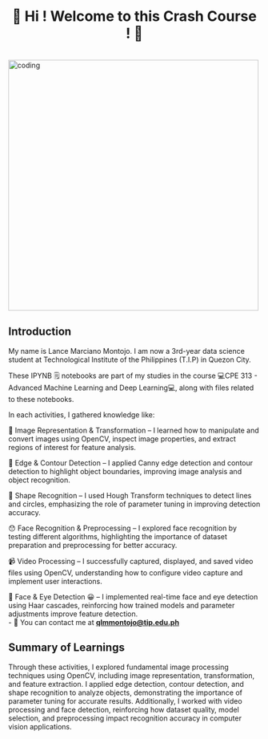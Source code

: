 <h1 align="center">👋 Hi ! Welcome to this Crash Course ! 👋</h1>
<br>
<img align="center" alt="coding" width="500" src="https://i.gifer.com/SHu9.gif">

## Introduction
<p align="left">
My name is Lance Marciano Montojo. I am now a 3rd-year data science student at Technological Institute of the Philippines (T.I.P) in Quezon City.

These IPYNB 🗒 notebooks are part of my studies in the course 💻CPE 313 - Advanced Machine Learning and Deep Learning💻, along with files related to these notebooks.
</p>

In each activities, I gathered knowledge like:

🤗 Image Representation & Transformation – I learned how to manipulate and convert images using OpenCV, inspect image properties, and extract regions of interest for feature analysis.

📏 Edge & Contour Detection – I applied Canny edge detection and contour detection to highlight object boundaries, improving image analysis and object recognition.

🫶 Shape Recognition – I used Hough Transform techniques to detect lines and circles, emphasizing the role of parameter tuning in improving detection accuracy.

😯 Face Recognition & Preprocessing – I explored face recognition by testing different algorithms, highlighting the importance of dataset preparation and preprocessing for better accuracy.

📹 Video Processing – I successfully captured, displayed, and saved video files using OpenCV, understanding how to configure video capture and implement user interactions.

👀 Face & Eye Detection 😀 – I implemented real-time face and eye detection using Haar cascades, reinforcing how trained models and parameter adjustments improve feature detection.
<br> - 📧 You can contact me at **qlmmontojo@tip.edu.ph**

## Summary of Learnings
<p align="left">
Through these activities, I explored fundamental image processing techniques using OpenCV, including image representation, transformation, and feature extraction. I applied edge detection, contour detection, and shape recognition to analyze objects, demonstrating the importance of parameter tuning for accurate results. Additionally, I worked with video processing and face detection, reinforcing how dataset quality, model selection, and preprocessing impact recognition accuracy in computer vision applications.
</p>
